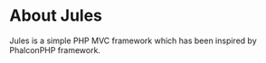 # About Jules

Jules is a simple PHP MVC framework which has been inspired by PhalconPHP framework.
